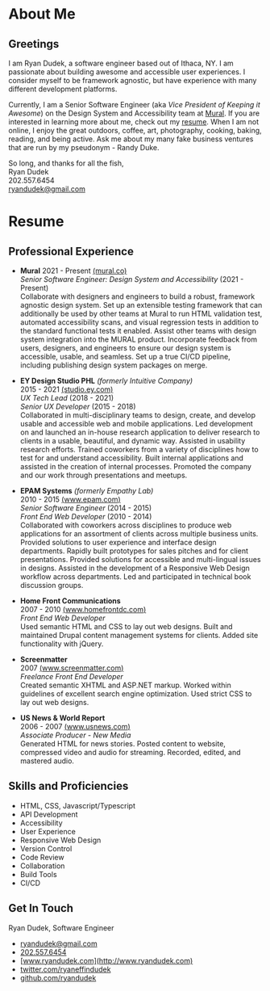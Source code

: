 # About Me

## Greetings

I am Ryan Dudek, a software engineer based out of Ithaca, NY. I am passionate about building awesome and accessible user experiences. I consider myself to be framework agnostic, but have experience with many different development platforms.

Currently, I am a Senior Software Engineer (aka _Vice President of Keeping it Awesome_) on the Design System and Accessibility team at [Mural](https://www.mural.co). If you are interested in learning more about me, check out my [resume](https://github.com/ryandudek/ryandudek/raw/develop/src/resources/RyanDudek-Resume.pdf). When I am not online, I enjoy the great outdoors, coffee, art, photography, cooking, baking, reading, and being active. Ask me about my many fake business ventures that are run by my pseudonym - Randy Duke.

So long, and thanks for all the fish,  
Ryan Dudek  
202.557.6454  
ryandudek@gmail.com

# Resume

## Professional Experience

  - **Mural**
  2021 - Present [(mural.co)](https://www.mural.co)  
  _Senior Software Engineer: Design System and Accessibility_ (2021 - Present)  
  Collaborate with designers and engineers to build a robust, framework agnostic design system. Set up an extensible testing framework that can additionally be used by other teams at Mural to run HTML validation test, automated accessibility scans, and visual regression tests in addition to the standard functional tests it enabled. Assist other teams with design system integration into the MURAL product. Incorporate feedback from users, designers, and engineers to ensure our design system is accessible, usable, and seamless. Set up a true CI/CD pipeline, including publishing design system packages on merge.

  - **EY Design Studio PHL** _(formerly Intuitive Company)_  
  2015 - 2021 [(studio.ey.com)](http://studio.ey.com)  
  _UX Tech Lead_ (2018 - 2021)  
  _Senior UX Developer_ (2015 - 2018)  
  Collaborated in multi-disciplinary teams to design, create, and develop usable and accessible web and mobile applications. Led development on and launched an in-house research application to deliver research to clients in a usable, beautiful, and dynamic way. Assisted in usability research efforts. Trained coworkers from a variety of disciplines how to test for and understand accessibility. Built internal applications and assisted in the creation of internal processes. Promoted the company and our work through presentations and meetups.
  - **EPAM Systems** _(formerly Empathy Lab)_  
  2010 - 2015 [(www.epam.com)](http://www.epam.com)  
  _Senior Software Engineer_ (2014 - 2015)  
  _Front End Web Developer_ (2010 - 2014)  
  Collaborated with coworkers across disciplines to produce web applications for an assortment of clients across multiple business units. Provided solutions to user experience and interface design departments. Rapidly built prototypes for sales pitches and for client presentations. Provided solutions for accessible and multi-lingual issues in designs. Assisted in the development of a Responsive Web Design workflow across departments. Led and participated in technical book discussion groups.
  - **Home Front Communications**  
  2007 - 2010 [(www.homefrontdc.com)](http://www.homefrontdc.com)  
  _Front End Web Developer_  
  Used semantic HTML and CSS to lay out web designs. Built and maintained Drupal content management systems for clients. Added site functionality with jQuery.
  - **Screenmatter**  
  2007 [(www.screenmatter.com)](http://www.screenmatter.com)  
  _Freelance Front End Developer_  
  Created semantic XHTML and ASP.NET markup. Worked within guidelines of excellent search engine optimization. Used strict CSS to lay out web designs.
  - **US News & World Report**  
  2006 - 2007 [(www.usnews.com)](http://www.usnews.com)  
  _Associate Producer - New Media_  
  Generated HTML for news stories. Posted content to website, compressed video and audio for streaming. Recorded, edited, and mastered audio.

## Skills and Proficiencies

  - HTML, CSS, Javascript/Typescript
  - API Development
  - Accessibility
  - User Experience
  - Responsive Web Design
  - Version Control
  - Code Review
  - Collaboration
  - Build Tools
  - CI/CD

## Get In Touch

Ryan Dudek, Software Engineer  
  - [ryandudek@gmail.com](mailto:ryandudek@gmail.com)
  - [202.557.6454](tel:2025576454)
  - [www.ryandudek.com](http://www.ryandudek.com)
  - [twitter.com/ryaneffindudek](http://twitter.com/ryaneffindudek)
  - [github.com/ryandudek](http://github.com/ryandudek)
